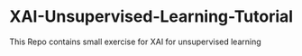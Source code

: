 # XAI-Unsupervised-Learning-Tutorial
This Repo contains  small exercise for XAI for unsupervised learning
